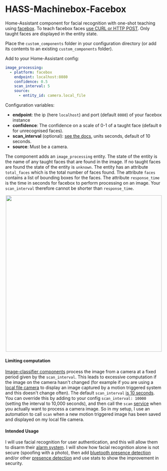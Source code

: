 # HASS-Machinebox-Facebox
Home-Assistant component for facial recognition with one-shot teaching using [facebox](https://machineboxio.com/docs/facebox/teaching-facebox). To teach facebox faces [use CURL or HTTP POST](https://machineboxio.com/docs/facebox/teaching-facebox#teach-paul-mccartney). Only taught faces are displayed in the entity state.

Place the `custom_components` folder in your configuration directory (or add its contents to an existing `custom_components` folder).

Add to your Home-Assistant config:

```yaml
image_processing:
  - platform: facebox
    endpoint: localhost:8080
    confidence: 0.5
    scan_interval: 5
    source:
      - entity_id: camera.local_file
```
Configuration variables:
- **endpoint**: the ip (here `localhost`) and port (default `8080`) of your facebox instance
- **confidence**: The confidence on a scale of 0-1 of a taught face (default `0` for unrecognised faces).
- **scan_interval** (optional): [see the docs](https://www.home-assistant.io/docs/configuration/platform_options/#scan-interval), units seconds, default of 10 seconds.
- **source**: Must be a camera.

The component adds an `image_processing` entity. The state of the entity is the name of any taught faces that are found in the image. If no taught faces are found the state of the entity is `unknown`. The entity has an attribute `total_faces` which is the total number of faces found. The attribute `faces` contains a list of bounding boxes for the faces. The attribute `response_time` is the time in seconds for facebox to perform processing on an image. Your `scan_interval` therefore cannot be shorter than `response_time`.

<p align="center">
<img src="https://github.com/robmarkcole/HASS-Machinebox-Facebox/blob/master/usage.png" width="500">
</p>

#### Limiting computation
[Image-classifier components](https://www.home-assistant.io/components/image_processing/) process the image from a camera at a fixed period given by the `scan_interval`. This leads to excessive computation if the image on the camera hasn't changed (for example if you are using a [local file camera](https://www.home-assistant.io/components/camera.local_file/) to display an image captured by a motion triggered system and this doesn't change often). The default `scan_interval` [is 10 seconds](https://github.com/home-assistant/home-assistant/blob/98e4d514a5130b747112cc0788fc2ef1d8e687c9/homeassistant/components/image_processing/__init__.py#L27). You can override this by adding to your config `scan_interval: 10000` (setting the interval to 10,000 seconds), and then call the `scan` [service](https://github.com/home-assistant/home-assistant/blob/98e4d514a5130b747112cc0788fc2ef1d8e687c9/homeassistant/components/image_processing/__init__.py#L62) when you actually want to process a camera image. So in my setup, I use an automation to call `scan` when a new motion triggered image has been saved and displayed on my local file camera.

#### Intended Usage
I will use facial recognition for user authentication, and this will allow them to disarm their [alarm system]( https://www.hackster.io/colinodell/diy-alarm-control-panel-for-home-assistant-ac1813). I will show how facial recognition alone is not secure (spoofing with a photo), then add [bluetooth presence detection](https://www.hackster.io/vpetersson/sonar-wireless-foot-traffic-information-for-retail-b17cc1) and/or other [presence detection](https://www.home-assistant.io/components/#presence-detection) and use stats to show the improvement in security.

